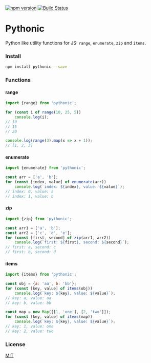 [![npm version](https://badge.fury.io/js/pythonic.svg)](https://www.npmjs.com/package/pythonic)
[![Build Status](https://api.travis-ci.org/assister-ai/pythonic.svg?branch=master)](https://travis-ci.org/assister-ai/pythonic)

# Pythonic

Python like utility functions for JS: `range`, `enumerate`, `zip` and `items`.

### Install
```bash
npm install pythonic --save
```

### Functions

#### range

```javascript
import {range} from 'pythonic';

for (const i of range(10, 25, 5))
    console.log(i);
// 10
// 15
// 20

console.log(range(3).map(x => x + 1));
// [1, 2, 3]
```

#### enumerate

```javascript
import {enumerate} from 'pythonic';

const arr = ['a', 'b'];
for (const [index, value] of enumerate(arr))
    console.log(`index: ${index}, value: ${value}`);
// index: 0, value: a
// index: 1, value: b
```

#### zip

```javascript
import {zip} from 'pythonic';

const arr1 = ['a', 'b'];
const arr2 = ['c', 'd', 'e'];
for (const [first, second] of zip(arr1, arr2))
    console.log(`first: ${first}, second: ${second}`);
// first: a, second: c
// first: b, second: d
```

#### items

```javascript
import {items} from 'pythonic';

const obj = {a: 'aa', b: 'bb'};
for (const [key, value] of items(obj))
    console.log(`key: ${key}, value: ${value}`);
// key: a, value: aa
// key: b, value: bb

const map = new Map([[1, 'one'], [2, 'two']]);
for (const [key, value] of items(map))
    console.log(`key: ${key}, value: ${value}`);
// key: 1, value: one
// key: 2, value: two
```

### License

[MIT](https://github.com/assister-ai/pythonic/blob/master/LICENSE)
